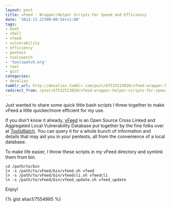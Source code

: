 ```yaml
---
layout: post
title: vFeed - Wrapper/Helper Scripts For Speed and Efficiency
date: '2013-11-21T09:00:54+11:00'
tags:
- bash
- shell
- vfeed
- vulnerability
- efficiency
- pentest
- toolswatch
- 'toolswatch.org'
- tool
- gist
categories:
- devalias
tumblr_url: http://devalias.tumblr.com/post/67532513020/vfeed-wrapper-helper-scripts-for-speed-and-efficiency
redirect_from: /post/67532513020/vfeed-wrapper-helper-scripts-for-speed-and-efficiency
---
```

Just wanted to share some quick little bash scripts I threw together to make vFeed a little quicker/more efficient for my use.

If you don't know it already, [vFeed](https://github.com/toolswatch/vfeed) is an Open Source Cross Linked and Aggregated Local Vulnerability Database put together by the fine folks over at [ToolsWatch](http://www.toolswatch.org/vfeed/). You can query it for a whole bunch of information and details that may aid you in your pentests, all from the convenience of a local database.

To make life easier, I throw these scripts in my vFeed directory and symlink them from bin.

```
cd /path/to/bin
ln -s /path/to/vFeed/bin/vfeed.sh vfeed
ln -s /path/to/vFeed/bin/vfeedcli.sh vfeedcli
ln -s /path/to/vFeed/bin/vfeed_update.sh vfeed_update
```

Enjoy!

{% gist alias1/7554985 %}
